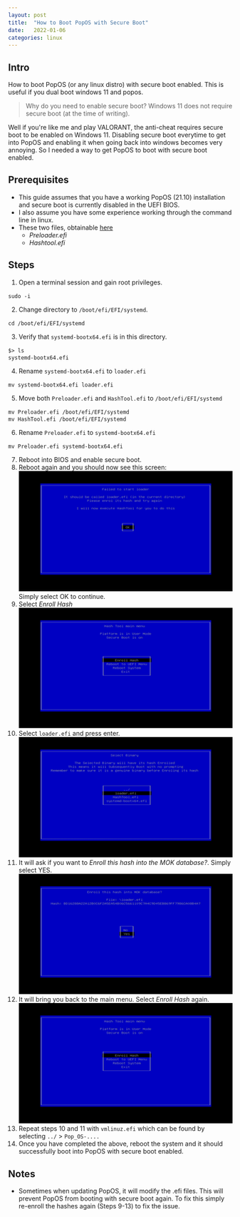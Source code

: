 ```yaml
---
layout: post
title:  "How to Boot PopOS with Secure Boot"
date:   2022-01-06
categories: linux
---
```


Intro
---
How to boot PopOS (or any linux distro) with secure boot enabled. This is useful if you dual boot windows 11 and popos.
> Why do you need to enable secure boot? Windows 11 does not require secure boot (at the time of writing).

Well if you're like me and play VALORANT, the anti-cheat requires secure boot to be enabled on Windows 11. Disabling secure boot everytime to get into PopOS and enabling it when going back into windows becomes very annoying. So I needed a way to get PopOS to boot with secure boot enabled.

Prerequisites
---
* This guide assumes that you have a working PopOS (21.10) installation and secure boot is currently disabled in the UEFI BIOS.
* I also assume you have some experience working through the command line in linux.
* These two files, obtainable [here](https://blog.hansenpartnership.com/linux-foundation-secure-boot-system-released/)
  * *Preloader.efi*
  * *Hashtool.efi*

Steps
---
1. Open a terminal session and gain root privileges.
  ```
  sudo -i
  ```
2. Change directory to `/boot/efi/EFI/systemd`.
  ```
  cd /boot/efi/EFI/systemd
  ```
3. Verify that `systemd-bootx64.efi` is in this directory.
  ```
  $> ls
  systemd-bootx64.efi
  ```
4. Rename `systemd-bootx64.efi` to `loader.efi`
  ```
  mv systemd-bootx64.efi loader.efi
  ```
5. Move both `Preloader.efi` and `HashTool.efi` to `/boot/efi/EFI/systemd`
  ```
  mv Preloader.efi /boot/efi/EFI/systemd
  mv HashTool.efi /boot/efi/EFI/systemd
  ```
6. Rename `Preloader.efi` to `systemd-bootx64.efi`
  ```
  mv Preloader.efi systemd-bootx64.efi
  ```
7. Reboot into BIOS and enable secure boot.
8. Reboot again and you should now see this screen:
  ![bootimg](/assets/images/secure-boot-popos/step8.jpg)
  Simply select OK to continue.
9. Select *Enroll Hash*
  ![enrollhash](/assets/images/secure-boot-popos/step9.jpg)
10. Select `loader.efi` and press enter.
  ![enrollhash1](/assets/images/secure-boot-popos/step10.jpg)
11. It will ask if you want to *Enroll this hash into the MOK database?*. Simply select YES.
  ![enrollhash2](/assets/images/secure-boot-popos/step11.jpg)
12. It will bring you back to the main menu. Select *Enroll Hash* again.
  ![enrollhash](/assets/images/secure-boot-popos/step9.jpg)
13. Repeat steps 10 and 11 with `vmlinuz.efi` which can be found by selecting `../` > `Pop_OS-....`
14. Once you have completed the above, reboot the system and it should successfully boot into PopOS with secure boot enabled.

Notes
---
* Sometimes when updating PopOS, it will modify the .efi files. This will prevent PopOS from booting with secure boot again. To fix this simply re-enroll the hashes again (Steps 9-13) to fix the issue.